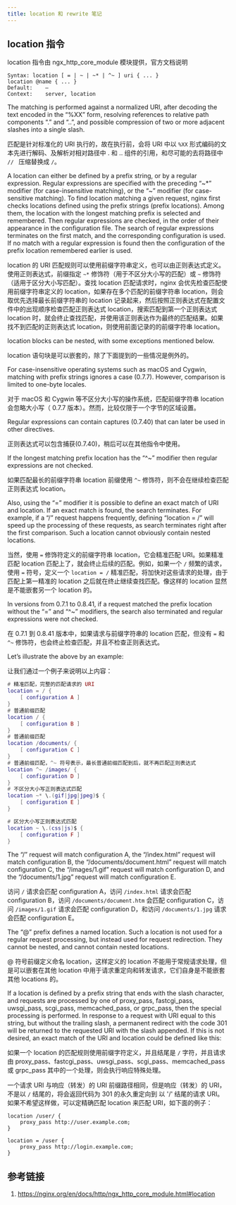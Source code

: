 ```yaml
---
title: location 和 rewrite 笔记
---
```


## location 指令
location 指令由 ngx_http_core_module 模块提供，官方文档说明
```
Syntax:	location [ = | ~ | ~* | ^~ ] uri { ... }
location @name { ... }
Default:	—
Context:	server, location

```
The matching is performed against a normalized URI, after decoding the text encoded in the “%XX” form, 
resolving references to relative path components “.” and “..”, and possible compression of two or more adjacent slashes into a single slash. 

匹配是针对标准化的 URI 执行的，故在执行前，会将 URI 中以 `%XX` 形式编码的文本先进行解码、及解析对相对路径中 . 和 .. 组件的引用，和尽可能的去将路径中 `// ` 压缩替换成 `/`。  

A location can either be defined by a prefix string, or by a regular expression. Regular expressions are specified with the preceding “~*” modifier (for case-insensitive matching), or the “~” modifier (for case-sensitive matching). To find location matching a given request, nginx first checks locations defined using the prefix strings (prefix locations). Among them, the location with the longest matching prefix is selected and remembered. Then regular expressions are checked, in the order of their appearance in the configuration file. The search of regular expressions terminates on the first match, and the corresponding configuration is used. If no match with a regular expression is found then the configuration of the prefix location remembered earlier is used.

location 的 URI 匹配规则可以使用前缀字符串定义，也可以由正则表达式定义。使用正则表达式，前缀指定 `~*` 修饰符（用于不区分大小写的匹配）或 `~` 修饰符（适用于区分大小写匹配）。查找 location 匹配请求时，nginx 会优先检查匹配使用前缀字符串定义的 location，如果存在多个匹配的前缀字符串 location，则会取优先选择最长前缀字符串的 location 记录起来，然后按照正则表达式在配置文件中的出现顺序检查匹配正则表达式 location，搜索匹配到第一个正则表达式 location 时，就会终止查找匹配，并使用该正则表达作为最终的匹配结果。如果找不到匹配的正则表达式 location，则使用前面记录的的前缀字符串 location。

location blocks can be nested, with some exceptions mentioned below.

location 语句块是可以嵌套的，除了下面提到的一些情况是例外的。

For case-insensitive operating systems such as macOS and Cygwin, matching with prefix strings ignores a case (0.7.7). However, comparison is limited to one-byte locales.

对于 macOS 和 Cygwin 等不区分大小写的操作系统，匹配前缀字符串 location 会忽略大小写（ 0.7.7 版本）。然而，比较仅限于一个字节的区域设置。

Regular expressions can contain captures (0.7.40) that can later be used in other directives.

正则表达式可以包含捕获(0.7.40)，稍后可以在其他指令中使用。

If the longest matching prefix location has the “^~” modifier then regular expressions are not checked.

如果匹配最长的前缀字符串 location 前缀使用 ` ^~ ` 修饰符，则不会在继续检查匹配正则表达式 location。

Also, using the “=” modifier it is possible to define an exact match of URI and location. If an exact match is found, the search terminates. For example, if a “/” request happens frequently, defining “location = /” will speed up the processing of these requests, as search terminates right after the first comparison. Such a location cannot obviously contain nested locations.

当然，使用 ` = ` 修饰符定义的前缀字符串 location，它会精准匹配 URI。如果精准匹配 location 匹配上了，就会终止后续的匹配。例如，如果一个 ` / ` 频繁的请求，使用 ` = ` 符号，定义一个 ` location = / ` 精准匹配，将加快对这些请求的处理，由于匹配上第一精准的 location 之后就在终止继续查找匹配。像这样的 location 显然是不能嵌套另一个 location 的。

In versions from 0.7.1 to 0.8.41, if a request matched the prefix location without the “=” and “^~” modifiers, the search also terminated and regular expressions were not checked.

在 0.7.1 到 0.8.41 版本中，如果请求与前缀字符串的 location 匹配，但没有 `=` 和 `^~` 修饰符，也会终止检查匹配，并且不检查正则表达式。


Let’s illustrate the above by an example:

让我们通过一个例子来说明以上内容：

```lua
# 精准匹配，完整的匹配请求的 URI
location = / {
    [ configuration A ]
}
# 普通前缀匹配
location / {
    [ configuration B ]
}
# 普通前缀匹配
location /documents/ {
    [ configuration C ]
}
# 普通前缀匹配，^~ 符号表示，最长普通前缀匹配到后，就不再匹配正则表达式
location ^~ /images/ {
    [ configuration D ]
}
# 不区分大小写正则表达式匹配
location ~* \.(gif|jpg|jpeg)$ {
    [ configuration E ]
}

# 区分大小写正则表达式匹配
location ~ \.(css|js)$ {
    [ configuration F ]
}
```

The “/” request will match configuration A, the “/index.html” request will match configuration B, the “/documents/document.html” request will match configuration C, the “/images/1.gif” request will match configuration D, and the “/documents/1.jpg” request will match configuration E.

访问 ` / ` 请求会匹配 configuration A，访问 ` /index.html ` 请求会匹配 configuration B，访问 `/documents/document.htm` 会匹配 configuration C，访问 `/images/1.gif` 请求会匹配 configuration D，和访问 `/documents/1.jpg` 请求会匹配 configuration E。

The “@” prefix defines a named location. Such a location is not used for a regular request processing, but instead used for request redirection. They cannot be nested, and cannot contain nested locations.

@ 符号前缀定义命名 location，这样定义的 location 不能用于常规请求处理，但是可以嵌套在其他 location 中用于请求重定向和转发请求，它们自身是不能嵌套其他 locations 的。

If a location is defined by a prefix string that ends with the slash character, and requests are processed by one of proxy_pass, fastcgi_pass, uwsgi_pass, scgi_pass, memcached_pass, or grpc_pass, then the special processing is performed. In response to a request with URI equal to this string, but without the trailing slash, a permanent redirect with the code 301 will be returned to the requested URI with the slash appended. If this is not desired, an exact match of the URI and location could be defined like this:

如果一个 location 的匹配规则使用前缀字符定义，并且结尾是 `/` 字符，并且请求由 proxy_pass、fastcgi_pass、uwsgi_pass、scgi_pass、memcached_pass 或 grpc_pass 其中的一个处理，则会执行响应特殊处理。

一个请求 URI 与响应（转发）的 URI 前缀路径相同，但是响应（转发）的 URI，不是以 `/` 结尾的，将会返回代码为 301 的永久重定向到 以 '/' 结尾的请求 URI。如果不希望这样做，可以定精确匹配 location 来匹配 URI，如下面的例子：

```
location /user/ {
    proxy_pass http://user.example.com;
}

location = /user {
    proxy_pass http://login.example.com;
}

```


## 参考链接
1. https://nginx.org/en/docs/http/ngx_http_core_module.html#location
